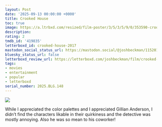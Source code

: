 ```yaml
---
layout: Post
date: '2025-09-13 00:00:00 +0000'
title: Crooked House
toc: true
image: https://a.ltrbxd.com/resized/film-poster/3/5/3/5/9/0/353590-crooked-house-0-600-0-900-crop.jpg?v=8d3dd95cd8
description:
rating: 2
tmdb_id: '419835'
letterboxd_id: crooked-house-2017
mastodon_social_status_url: https://mastodon.social/@joshbeckman/115201741715883204
bluesky_status_url: false
letterboxd_review_url: https://letterboxd.com/joshbeckman/film/crooked-house-2017/
tags:
- movies
- entertainment
- popular
- letterboxd
serial_number: 2025.BLG.148
---
```

 <p><img src="https://a.ltrbxd.com/resized/film-poster/3/5/3/5/9/0/353590-crooked-house-0-600-0-900-crop.jpg?v=8d3dd95cd8"/></p> <p>While I appreciated the color palettes and I appreciated Gillian Anderson, I didn’t find the characters likable in their quirkiness and the detective was mostly annoying. Also he was so mean to his coworker!</p> 
